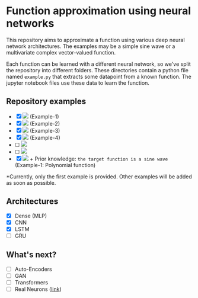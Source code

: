 # Function approximation using neural networks

This repository aims to approximate a function using various deep neural network architectures. The examples may be a simple sine wave or a multivariate complex vector-valued function.

Each function can be learned with a different neural network, so we've split the repository into different folders. These directories contain a python file named `example.py` that extracts some datapoint from a known function. The jupyter notebook files use these data to learn the function.

## Repository examples

 - [x] <img src="https://render.githubusercontent.com/render/math?math=f(x): \mathbb{R}\to\mathbb{R}"> (Example-1)
 - [x] <img src="https://render.githubusercontent.com/render/math?math=f(x): \mathbb{R}^n\to\mathbb{R}"> (Example-2)
 - [x] <img src="https://render.githubusercontent.com/render/math?math=f(x): \mathbb{R}\to\mathbb{R}^m"> (Example-3)
 - [x] <img src="https://render.githubusercontent.com/render/math?math=f(x): \mathbb{R}^n\to\mathbb{R}^m"> (Example-4)
 - [ ] <img src="https://render.githubusercontent.com/render/math?math=f(x): \mathbb{C}\to\mathbb{R}">
 - [ ] <img src="https://render.githubusercontent.com/render/math?math=f(x): \mathbb{R}\to\mathbb{C}">
 - [x] <img src="https://render.githubusercontent.com/render/math?math=f(x): \mathbb{R}\to\mathbb{R}"> + Prior knowledge: `the target function is a sine wave` (Example-1: Polynomial function)

*Currently, only the first example is provided. Other examples will be added as soon as possible.

## Architectures

 - [x] Dense (MLP)
 - [x] CNN
 - [x] LSTM
 - [ ] GRU

## What's next?

 - [ ] Auto-Encoders
 - [ ] GAN
 - [ ] Transformers
 - [ ] Real Neurons ([link](https://www.nengo.ai/nengo/v3.1.0/examples/basic/many-neurons.html))

